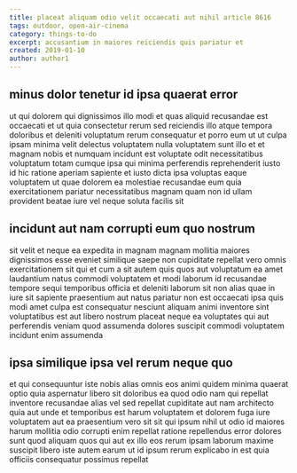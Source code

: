 ```yaml
---
title: placeat aliquam odio velit occaecati aut nihil article 8616
tags: outdoor, open-air-cinema
category: things-to-do
excerpt: accusantium in maiores reiciendis quis pariatur et
created: 2019-01-10
author: author1
---
```


## minus dolor tenetur id ipsa quaerat error

ut qui dolorem qui dignissimos illo modi et quas aliquid recusandae est occaecati et ut quia consectetur rerum sed reiciendis illo atque tempora doloribus et deleniti voluptatum rerum consequatur et porro eum ut ut culpa ipsam minima velit delectus voluptatem nulla voluptatem sunt illo et et magnam nobis et numquam incidunt est voluptate odit necessitatibus voluptatum totam cumque ipsa qui minima perferendis reprehenderit iusto id hic ratione aperiam sapiente et iusto dicta ipsa voluptas eaque voluptatem ut quae dolorem ea molestiae recusandae eum quia exercitationem pariatur necessitatibus magnam quam non id ullam provident beatae iure vel neque soluta facilis sit

## incidunt aut nam corrupti eum quo nostrum

sit velit et neque ea expedita in magnam magnam mollitia maiores dignissimos esse eveniet similique saepe non cupiditate repellat vero omnis exercitationem sit qui et cum a sit autem quis quos aut voluptatum ea amet laudantium natus commodi voluptatem et modi laborum id recusandae tempore sequi temporibus officia et deleniti laborum sit non alias quae in iure sit sapiente praesentium aut natus pariatur non est occaecati ipsa quis modi amet culpa est consequatur nesciunt aliquam animi inventore sint voluptatibus est aut libero nostrum placeat neque ea voluptates qui aut perferendis veniam quod assumenda dolores suscipit commodi voluptatem incidunt enim assumenda

## ipsa similique ipsa vel rerum neque quo

et qui consequuntur iste nobis alias omnis eos animi quidem minima quaerat optio quia aspernatur libero sit doloribus ea quod odio nam qui repellat inventore recusandae alias vel sed repellat cupiditate aut nam architecto quia aut unde et temporibus est harum voluptatem et dolorem fuga iure voluptatem aut ea praesentium vero sit sit qui ipsum nihil ut odio id maiores harum mollitia odio corrupti enim repellat ratione repellendus error dolores sunt quod aliquam quos qui aut ex illo eos rerum ipsam laborum maxime suscipit libero iste autem earum ut id ipsum rerum explicabo in est quia officiis consequatur possimus repellat
